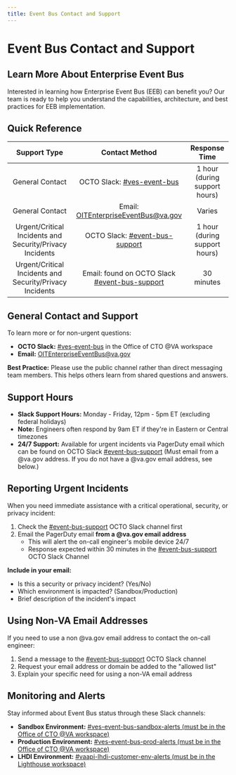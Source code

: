 ```yaml
---
title: Event Bus Contact and Support
---
```


# **Event Bus Contact and Support**

## **Learn More About Enterprise Event Bus**

Interested in learning how Enterprise Event Bus (EEB) can benefit you? Our team is ready to help you understand the capabilities, architecture, and best practices for EEB implementation.

## **Quick Reference**

| Support Type | Contact Method | Response Time |
| :---: | :---: | :---: |
| General Contact | OCTO Slack: [#ves-event-bus][slack-#ves-event-bus] |1 hour (during support hours)|
| General Contact | Email: OITEnterpriseEventBus@va.gov | Varies |
| Urgent/Critical Incidents and Security/Privacy Incidents |OCTO Slack: [#event-bus-support][slack-#event-bus-support] |1 hour (during support hours) |
| Urgent/Critical Incidents and Security/Privacy Incidents | Email: found on OCTO Slack [#event-bus-support][slack-#event-bus-support]  | 30 minutes |

## **General Contact and Support**

To learn more or for non-urgent questions:

- **OCTO Slack:** [#ves-event-bus][slack-#ves-event-bus] in the Office of CTO @VA workspace
- **Email:** OITEnterpriseEventBus@va.gov

**Best Practice:** Please use the public channel rather than direct messaging team members. This helps others learn from shared questions and answers.

## **Support Hours**

- **Slack Support Hours:** Monday - Friday, 12pm - 5pm ET (excluding federal holidays)
- **Note:** Engineers often respond by 9am ET if they're in Eastern or Central timezones
- **24/7 Support:** Available for urgent incidents via PagerDuty email which can be found on OCTO Slack [#event-bus-support][slack-#event-bus-support]  (Must email from a @va.gov address. If you do not have a @va.gov email address, see below.)

## **Reporting Urgent Incidents**

When you need immediate assistance with a critical operational, security, or privacy incident:

1. Check the [#event-bus-support][slack-#event-bus-support] OCTO Slack channel first
2. Email the PagerDuty email **from a @va.gov email address**
   - This will alert the on-call engineer's mobile device 24/7
   - Response expected within 30 minutes in the [#event-bus-support][slack-#event-bus-support] OCTO Slack Channel

**Include in your email:**

- Is this a security or privacy incident? (Yes/No)
- Which environment is impacted? (Sandbox/Production)
- Brief description of the incident's impact

## **Using Non-VA Email Addresses**

If you need to use a non @va.gov email address to contact the on-call engineer:

1. Send a message to the [#event-bus-support][slack-#event-bus-support] OCTO Slack channel
2. Request your email address or domain be added to the "allowed list"
3. Explain your specific need for using a non-VA email address

## **Monitoring and Alerts**

Stay informed about Event Bus status through these Slack channels:

- **Sandbox Environment:** [#ves-event-bus-sandbox-alerts (must be in the Office of CTO @VA workspace)][slack-#ves-event-bus-sandbox-alerts]
- **Production Environment:** [#ves-event-bus-prod-alerts (must be in the Office of CTO @VA workspace)][slack-#ves-event-bus-prod-alerts]
- **LHDI Environment:** [#vaapi-lhdi-customer-env-alerts (must be in the Lighthouse workspace)][slack-#vaapi-lhdi-customer-env-alerts]

<!-- links -->
[slack-#ves-event-bus]: https://dsva.slack.com/archives/C042ZQ7JUAX
[slack-#event-bus-support]: https://dsva.slack.com/archives/C074VK55M9P
[slack-#ves-event-bus-sandbox-alerts]: https://dsva.slack.com/archives/C07177SEPH9
[slack-#ves-event-bus-prod-alerts]: https://dsva.slack.com/archives/C06N7QKMQN4
[slack-#vaapi-lhdi-customer-env-alerts]: https://lighthouseva.slack.com/archives/C05RZUP7H6D

